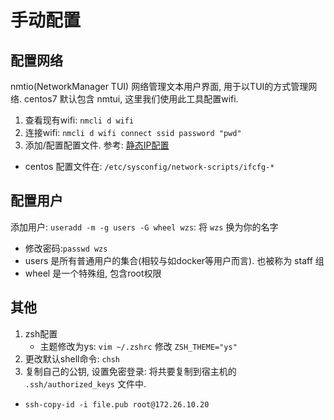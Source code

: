 # 手动配置

## 配置网络
nmtio(NetworkManager TUI) 网络管理文本用户界面, 用于以TUI的方式管理网络. centos7 默认包含 nmtui, 这里我们使用此工具配置wifi.
1. 查看现有wifi: `nmcli d wifi`
2. 连接wifi:  `nmcli d wifi connect ssid password "pwd"`
3. 添加/配置配置文件. 参考: [静态IP配置](/doc/static-ip.md)
  - centos 配置文件在: `/etc/sysconfig/network-scripts/ifcfg-*`

## 配置用户
添加用户: `useradd -m -g users -G wheel wzs`: 将 `wzs` 换为你的名字
- 修改密码:`passwd wzs`
- users 是所有普通用户的集合(相较与如docker等用户而言). 也被称为 staff 组
- wheel 是一个特殊组, 包含root权限

## 其他
1. zsh配置
    - 主题修改为ys: `vim ~/.zshrc` 修改 `ZSH_THEME="ys"`
2. 更改默认shell命令: `chsh`
3. 复制自己的公钥, 设置免密登录: 将共要复制到宿主机的 `.ssh/authorized_keys` 文件中.
  - `ssh-copy-id -i file.pub root@172.26.10.20`
